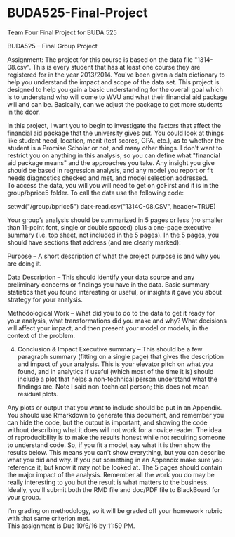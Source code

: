 # BUDA525-Final-Project
Team Four Final Project for BUDA 525 

BUDA525 – Final Group Project

Assignment: The project for this course is based on the data file "1314-08.csv".  This is every student that has at least one course they are registered for in the year 2013/2014.  You've been given a data dictionary to help you understand the impact and scope of the data set.  This project is designed to help you gain a basic understanding for the overall goal which is to understand who will come to WVU and what their financial aid package will and can be.  Basically, can we adjust the package to get more students in the door. 

In this project, I want you to begin to investigate the factors that affect the financial aid package that the university gives out.  You could look at things like student need, location, merit (test scores, GPA, etc.), as to whether the student is a Promise Scholar or not, and many other things.  I don't want to restrict you on anything in this analysis, so you can define what "financial aid package means" and the approaches you take.  Any insight you give should be based in regression analysis, and any model you report or fit needs diagnostics checked and met, and model selection addressed.  
To access the data, you will you will need to get on goFirst and it is in the group/bprice5 folder.  To call the data use the following code:

setwd("/group/bprice5")
dat<-read.csv("1314C-08.CSV", header=TRUE)

Your group’s analysis should be summarized in 5 pages or less (no smaller than 11-point font, single or double spaced) plus a one-page executive summary (i.e. top sheet, not included in the 5 pages).  In the 5 pages, you should have sections that address (and are clearly 
marked): 

Purpose – A short description of what the project purpose is and why you are doing it.

Data Description – This should identify your data source and any preliminary concerns or findings you have in the data.  Basic summary statistics that you found interesting or useful, or insights it gave you about strategy for your analysis. 

Methodological Work –  What did you to do to the data to get it ready for your analysis, what transformations did you make and why?  What decisions will affect your impact, and then present your model or models, in the context of the problem.  

4) Conclusion & Impact
Executive summary – This should be a few paragraph summary (fitting on a single page) that gives the description and impact of your analysis.  This is your elevator pitch on what you found, and in analytics if useful (which most of the time it is) should include a plot that helps a non-technical person understand what the findings are.  Note I said non-technical person; this does not mean residual plots.  

Any plots or output that you want to include should be put in an Appendix.  You should use Rmarkdown to generate this document, and remember you can hide the code, but the output is important, and showing the code without describing what it does will not work for a novice reader.  The idea of reproducibility is to make the results honest while not requiring someone to understand code.  So, if you fit a model, say what it is then show the results below.  This means you can't show everything, but you can describe what you did and why.  If you put something in an Appendix make sure you reference it, but know it may not be looked at.  The 5 pages should contain the major impact of the analysis.  Remember all the work you do may be really interesting to you but the result is what matters to the business.  Ideally, you'll submit both the RMD file and doc/PDF file to BlackBoard for your group.  

I'm grading on methodology, so it will be graded off your homework rubric with that same criterion met.  
This assignment is Due 10/6/16 by 11:59 PM.
